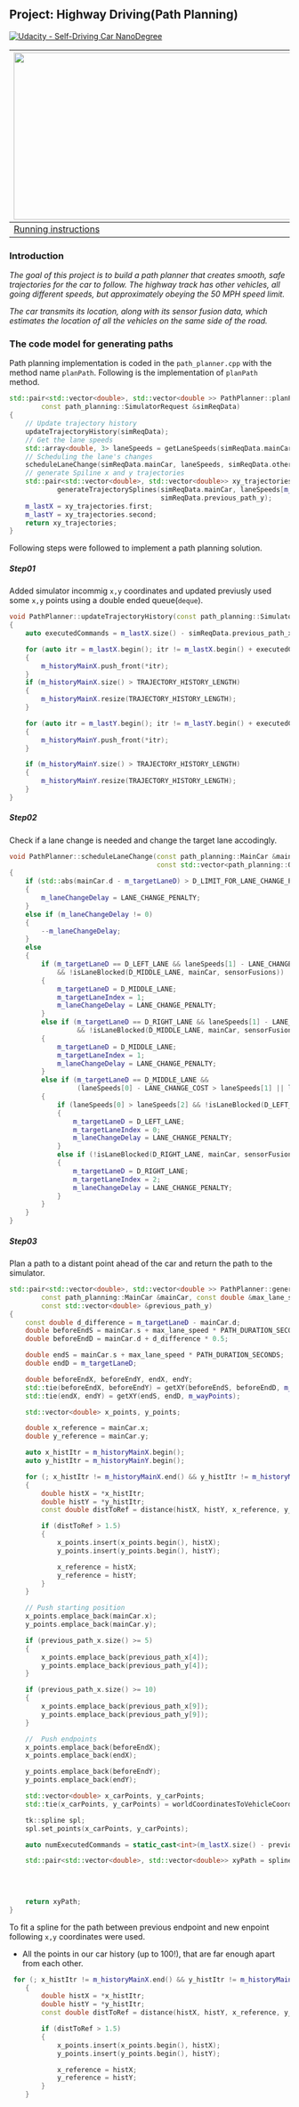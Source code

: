 Project: Highway Driving(Path Planning)
---

[![Udacity - Self-Driving Car NanoDegree](https://s3.amazonaws.com/udacity-sdc/github/shield-carnd.svg)](http://www.udacity.com/drive)

|<img src="data/images/final-output.gif" width="500" height="300" />|
|----------------------------------|
|[Running instructions](https://youtu.be/SLMwKynQ9MU) |

### Introduction
*The goal of this project is to build a path planner that creates smooth, safe trajectories for the car to follow. The highway track has other vehicles, all going different speeds, but approximately obeying the 50 MPH speed limit.*

*The car transmits its location, along with its sensor fusion data, which estimates the location of all the vehicles on the same side of the road.*

### The code model for generating paths
Path planning implementation is coded in the `path_planner.cpp` with the method name `planPath`.  Following is the implementation of `planPath` method.


```cpp
std::pair<std::vector<double>, std::vector<double >> PathPlanner::planPath(
        const path_planning::SimulatorRequest &simReqData)
{
    // Update trajectory history
    updateTrajectoryHistory(simReqData);
    // Get the lane speeds
    std::array<double, 3> laneSpeeds = getLaneSpeeds(simReqData.mainCar, simReqData.otherCars);
    // Scheduling the lane's changes
    scheduleLaneChange(simReqData.mainCar, laneSpeeds, simReqData.otherCars);
    // generate Spiline x and y trajectories
    std::pair<std::vector<double>, std::vector<double>> xy_trajectories =
            generateTrajectorySplines(simReqData.mainCar, laneSpeeds[m_targetLaneIndex], simReqData.previous_path_x,
                                      simReqData.previous_path_y);
    m_lastX = xy_trajectories.first;
    m_lastY = xy_trajectories.second;
    return xy_trajectories;
}

```

Following steps were followed to implement a path planning solution.

##### Step01
Added simulator incommig `x,y` coordinates and updated previusly used some `x,y` points using a double ended queue(`deque`).

```cpp
void PathPlanner::updateTrajectoryHistory(const path_planning::SimulatorRequest &simReqData)
{
    auto executedCommands = m_lastX.size() - simReqData.previous_path_x.size();

    for (auto itr = m_lastX.begin(); itr != m_lastX.begin() + executedCommands; ++itr)
    {
        m_historyMainX.push_front(*itr);
    }
    if (m_historyMainX.size() > TRAJECTORY_HISTORY_LENGTH)
    {
        m_historyMainX.resize(TRAJECTORY_HISTORY_LENGTH);
    }

    for (auto itr = m_lastY.begin(); itr != m_lastY.begin() + executedCommands; ++itr)
    {
        m_historyMainY.push_front(*itr);
    }

    if (m_historyMainY.size() > TRAJECTORY_HISTORY_LENGTH)
    {
        m_historyMainY.resize(TRAJECTORY_HISTORY_LENGTH);
    }
}
```

##### Step02
Check if a lane change is needed and change the target lane accodingly.

```cpp
void PathPlanner::scheduleLaneChange(const path_planning::MainCar &mainCar, const std::array<double, 3> &laneSpeeds,
                                     const std::vector<path_planning::OtherCar> &sensorFusions)
{
    if (std::abs(mainCar.d - m_targetLaneD) > D_LIMIT_FOR_LANE_CHANGE_PENALTY)
    {
        m_laneChangeDelay = LANE_CHANGE_PENALTY;
    }
    else if (m_laneChangeDelay != 0)
    {
        --m_laneChangeDelay;
    }
    else
    {
        if (m_targetLaneD == D_LEFT_LANE && laneSpeeds[1] - LANE_CHANGE_COST > laneSpeeds[0]
            && !isLaneBlocked(D_MIDDLE_LANE, mainCar, sensorFusions))
        {
            m_targetLaneD = D_MIDDLE_LANE;
            m_targetLaneIndex = 1;
            m_laneChangeDelay = LANE_CHANGE_PENALTY;
        }
        else if (m_targetLaneD == D_RIGHT_LANE && laneSpeeds[1] - LANE_CHANGE_COST > laneSpeeds[2]
                 && !isLaneBlocked(D_MIDDLE_LANE, mainCar, sensorFusions))
        {
            m_targetLaneD = D_MIDDLE_LANE;
            m_targetLaneIndex = 1;
            m_laneChangeDelay = LANE_CHANGE_PENALTY;
        }
        else if (m_targetLaneD == D_MIDDLE_LANE &&
                 (laneSpeeds[0] - LANE_CHANGE_COST > laneSpeeds[1] || laneSpeeds[2] - LANE_CHANGE_COST > laneSpeeds[1]))
        {
            if (laneSpeeds[0] > laneSpeeds[2] && !isLaneBlocked(D_LEFT_LANE, mainCar, sensorFusions))
            {
                m_targetLaneD = D_LEFT_LANE;
                m_targetLaneIndex = 0;
                m_laneChangeDelay = LANE_CHANGE_PENALTY;
            }
            else if (!isLaneBlocked(D_RIGHT_LANE, mainCar, sensorFusions))
            {
                m_targetLaneD = D_RIGHT_LANE;
                m_targetLaneIndex = 2;
                m_laneChangeDelay = LANE_CHANGE_PENALTY;
            }
        }
    }
}
```

##### Step03
Plan a path to a distant point ahead of the car and return the path to the simulator.

```cpp
std::pair<std::vector<double>, std::vector<double >> PathPlanner::generateTrajectorySplines(
        const path_planning::MainCar &mainCar, const double &max_lane_speed, const std::vector<double> &previous_path_x,
        const std::vector<double> &previous_path_y)
{
    const double d_difference = m_targetLaneD - mainCar.d;
    double beforeEndS = mainCar.s + max_lane_speed * PATH_DURATION_SECONDS * 0.5;
    double beforeEndD = mainCar.d + d_difference * 0.5;

    double endS = mainCar.s + max_lane_speed * PATH_DURATION_SECONDS;
    double endD = m_targetLaneD;

    double beforeEndX, beforeEndY, endX, endY;
    std::tie(beforeEndX, beforeEndY) = getXY(beforeEndS, beforeEndD, m_wayPoints);
    std::tie(endX, endY) = getXY(endS, endD, m_wayPoints);

    std::vector<double> x_points, y_points;

    double x_reference = mainCar.x;
    double y_reference = mainCar.y;

    auto x_histItr = m_historyMainX.begin();
    auto y_histItr = m_historyMainY.begin();

    for (; x_histItr != m_historyMainX.end() && y_histItr != m_historyMainY.end(); ++x_histItr, ++y_histItr)
    {
        double histX = *x_histItr;
        double histY = *y_histItr;
        const double distToRef = distance(histX, histY, x_reference, y_reference);

        if (distToRef > 1.5)
        {
            x_points.insert(x_points.begin(), histX);
            y_points.insert(y_points.begin(), histY);

            x_reference = histX;
            y_reference = histY;
        }
    }

    // Push starting position
    x_points.emplace_back(mainCar.x);
    y_points.emplace_back(mainCar.y);

    if (previous_path_x.size() >= 5)
    {
        x_points.emplace_back(previous_path_x[4]);
        y_points.emplace_back(previous_path_y[4]);
    }

    if (previous_path_x.size() >= 10)
    {
        x_points.emplace_back(previous_path_x[9]);
        y_points.emplace_back(previous_path_y[9]);
    }

    //  Push endpoints
    x_points.emplace_back(beforeEndX);
    x_points.emplace_back(endX);

    y_points.emplace_back(beforeEndY);
    y_points.emplace_back(endY);

    std::vector<double> x_carPoints, y_carPoints;
    std::tie(x_carPoints, y_carPoints) = worldCoordinatesToVehicleCoordinates(mainCar, x_points, y_points);

    tk::spline spl;
    spl.set_points(x_carPoints, y_carPoints);

    auto numExecutedCommands = static_cast<int>(m_lastX.size() - previous_path_x.size());

    std::pair<std::vector<double>, std::vector<double>> xyPath = splineToPath(spl,
                                                                              mainCar,
                                                                              max_lane_speed,
                                                                              numExecutedCommands);

    return xyPath;
}
```

To fit a spline for the path between previous endpoint and new enpoint following `x,y` coordinates were used.
* All the points in our car history (up to 100!), that are far enough apart from each other.

```cpp
 for (; x_histItr != m_historyMainX.end() && y_histItr != m_historyMainY.end(); ++x_histItr, ++y_histItr)
    {
        double histX = *x_histItr;
        double histY = *y_histItr;
        const double distToRef = distance(histX, histY, x_reference, y_reference);

        if (distToRef > 1.5)
        {
            x_points.insert(x_points.begin(), histX);
            y_points.insert(y_points.begin(), histY);

            x_reference = histX;
            y_reference = histY;
        }
    }
```






